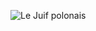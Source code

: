 ![Le Juif polonais](https://upload.wikimedia.org/wikipedia/commons/thumb/c/cd/Sociable_weaver_%28Philetairus_socius%29.jpg/350px-Sociable_weaver_%28Philetairus_socius%29.jpg)